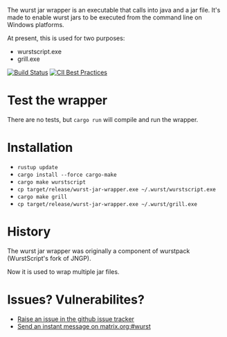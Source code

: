 The wurst jar wrapper is an executable that calls into java and a jar file.
It's made to enable wurst jars to be executed from the command line on Windows platforms.

At present, this is used for two purposes:

- wurstscript.exe
- grill.exe

[![Build Status](https://travis-ci.org/wurstscript/wurst-jar-wrapper.svg?branch=master)](https://travis-ci.org/wurstscript/wurst-jar-wrapper)
[![CII Best Practices](https://bestpractices.coreinfrastructure.org/projects/1985/badge)](https://bestpractices.coreinfrastructure.org/projects/1985)


# Test the wrapper

There are no tests, but `cargo run` will compile and run the wrapper.


# Installation

* `rustup update`
* `cargo install --force cargo-make`
* `cargo make wurstscript`
* `cp target/release/wurst-jar-wrapper.exe ~/.wurst/wurstscript.exe`
* `cargo make grill`
* `cp target/release/wurst-jar-wrapper.exe ~/.wurst/grill.exe`


# History

The wurst jar wrapper was originally a component of wurstpack (WurstScript's fork of JNGP).

Now it is used to wrap multiple jar files.


# Issues? Vulnerabilites?

- [Raise an issue in the github issue tracker](https://github.com/wurstscript/wurst-jar-wrapper/issues)
- [Send an instant message on matrix.org:#wurst](https://matrix.to/#/!qppIznMkBZgRaYJNYA:matrix.org?via=matrix.org)
